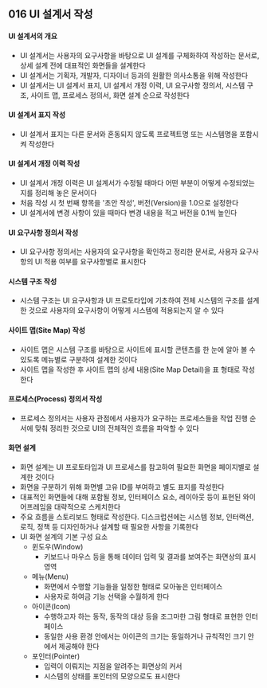 ## 016 UI 설계서 작성

#### UI 설계서의 개요

- UI 설계서는 사용자의 요구사항을 바탕으로 UI 설계를 구체화하여 작성하는 문서로, 상세 설계 전에 대표적인 화면들을 설계한다
- UI 설계서는 기획자, 개발자, 디자이너 등과의 원활한 의사소통을 위해 작성한다
- UI 설계서는 UI 설계서 표지, UI 설계서 개정 이력, UI 요구사항 정의서, 시스템 구조, 사이트 맵, 프로세스 정의서, 화면 설계 순으로 작성한다



#### UI 설계서 표지 작성

- UI 설계서 표지는 다른 문서와 혼동되지 않도록 프로젝트명 또는 시스템명을 포함시켜 작성한다



#### UI 설계서 개정 이력 작성

- UI 설계서 개정 이력은 UI 설계서가 수정될 때마다 어떤 부분이 어떻게 수정되었는지를 정리해 놓은 문서이다
- 처음 작성 시 첫 번째 항목을 '초안 작성', 버전(Version)을 1.0으로 설정한다
- UI 설계서에 변경 사항이 있을 때마다 변경 내용을 적고 버전을 0.1씩 높인다



#### UI 요구사항 정의서 작성

- UI 요구사항 정의서는 사용자의 요구사항을 확인하고 정리한 문서로, 사용자 요구사항의 UI 적용 여부를 요구사항별로 표시한다



#### 시스템 구조 작성

- 시스템 구조는 UI 요구사항과 UI 프로토타입에 기초하여 전체 시스템의 구조를 설계한 것으로 사용자의 요구사항이 어떻게 시스템에 적용되는지 알 수 있다



#### 사이트 맵(Site Map) 작성

- 사이트 맵은 시스템 구조를 바탕으로 사이트에 표시할 콘텐츠를 한 눈에 알아 볼 수 있도록 메뉴별로 구분하여 설계한 것이다
- 사이트 맵을 작성한 후 사이트 맵의 상세 내용(Site Map Detail)을 표 형태로 작성한다



#### 프로세스(Process) 정의서 작성

- 프로세스 정의서는 사용자 관점에서 사용자가 요구하는 프로세스들을 작업 진행 순서에 맞춰 정리한 것으로 UI의 전체적인 흐름을 파악할 수 있다



#### 화면 설계

- 화면 설계는 UI 프로토타입과 UI 프로세스를 참고하여 필요한 화면을 페이지별로 설계한 것이다
- 화면을 구분하기 위해 화면별 고유 ID를 부여하고 별도 표지를 작성한다
- 대표적인 화면들에 대해 포함될 정보, 인터페이스 요소, 레이아웃 등이 표현된 와이어프레임을 대략적으로 스케치한다
- 주요 흐름을 스토리보드 형태로 작성한다. 디스크럽션에는 시스템 정보, 인터랙션, 로직, 정책 등 디자인하거나 설계할 때 필요한 사항을 기록한다
- UI 화면 설계의 기본 구성 요소
  - 윈도우(Window)
    - 키보드나 마우스 등을 통해 데이터 입력 및 결과를 보여주는 화면상의 표시 영역
  - 메뉴(Menu)
    - 화면에서 수행할 기능들을 일정한 형태로 모아놓은 인터페이스
    - 사용자로 하여금 기능 선택을 수월하게 한다
  - 아이콘(Icon)
    - 수행하고자 하는 동작, 동작의 대상 등을 조그마한 그림 형태로 표현한 인터페이스
    - 동일한 사용 환경 안에서는 아이콘의 크기는 동일하거나 규칙적인 크기 안에서 제공해야 한다
  - 포인터(Pointer)
    - 입력이 이뤄지는 지점을 알려주는 화면상의 커서
    - 시스템의 상태를 포인터의 모양으로도 표시한다
